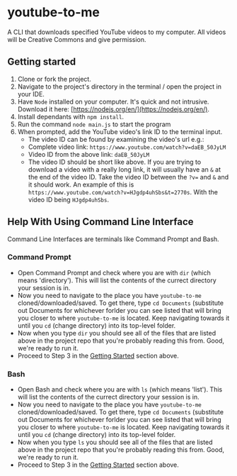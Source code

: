 # youtube-to-me
A CLI that downloads specified YouTube videos to my computer. All videos will be Creative Commons and give permission.

## Getting started
1. Clone or fork the project.
2. Navigate to the project's directory in the terminal / open the project in your IDE.
3. Have `Node` installed on your computer. It's quick and not intrusive. Download it here: [https://nodejs.org/en/](https://nodejs.org/en/).
4. Install dependants with `npm install`.
5. Run the command `node main.js` to start the program
6. When prompted, add the YouTube video's link ID to the terminal input.
   * The video ID can be found by examining the video's url e.g.:
   * Complete video link: `https://www.youtube.com/watch?v=daEB_50JyLM`
   * Video ID from the above link: `daEB_50JyLM` 
   * The video ID should be short like above. If you are trying to download a video with a really long link, it will usually have an `&` at the end of the video ID. Take the video ID between the `?v=` and `&` and it should work. An example of this is `https://www.youtube.com/watch?v=HJgdp4uhSbs&t=2770s`. With the video ID being `HJgdp4uhSbs`.


## Help With Using Command Line Interface 
Command Line Interfaces are terminals like Command Prompt and Bash.

### Command Prompt
* Open Command Prompt and check where you are with `dir` (which means 'directory'). This will list the contents of the currect directory your session is in.
* Now you need to navigate to the place you have `youtube-to-me` cloned/downloaded/saved. To get there, type `cd Documents` (substitute out Documents for whichever forlder you can see listed that will bring you closer to where `youtube-to-me` is located. Keep navigating towards it until you `cd` (change directory) into its top-level folder. 
* Now when you type `dir` you should see all of the files that are listed above in the project repo that you're probably reading this from. Good, we're ready to run it.
* Proceed to Step 3 in the [Getting Started](https://github.com/cireneirbo/youtube-to-me/blob/main/README.md#getting-started) section above.

### Bash
* Open Bash and check where you are with `ls` (which means 'list'). This will list the contents of the currect directory your session is in.
* Now you need to navigate to the place you have `youtube-to-me` cloned/downloaded/saved. To get there, type `cd Documents` (substitute out Documents for whichever forlder you can see listed that will bring you closer to where `youtube-to-me` is located. Keep navigating towards it until you `cd` (change directory) into its top-level folder. 
* Now when you type `ls` you should see all of the files that are listed above in the project repo that you're probably reading this from. Good, we're ready to run it.
* Proceed to Step 3 in the [Getting Started](https://github.com/cireneirbo/youtube-to-me/blob/main/README.md#getting-started) section above.

